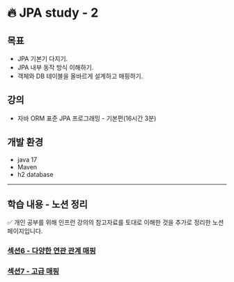 # 🔥 JPA study - 2

## 목표
- JPA 기본기 다지기.
- JPA 내부 동작 방식 이해하기.
- 객체와 DB 테이블을 올바르게 설계하고 매핑하기.

## 강의
- 자바 ORM 표준 JPA 프로그래밍 - 기본편(16시간 3분)

## 개발 환경
- java 17
- Maven
- h2 database

---
## 학습 내용 - 노션 정리
✅ 개인 공부를 위해 인프런 강의의 참고자료를 토대로 이해한 것을 추가로 정리한 노션 페이지입니다.
### [섹션6 - 다양한 연관 관계 매핑](https://www.notion.so/6-eb06f5efe16d4403af9be9c138529258?pvs=4)
### [섹션7 - 고급 매핑](https://www.notion.so/7-1cabb79fa7ba47e9805a4fc8a83fc36c?pvs=4)
